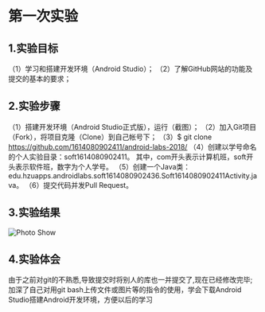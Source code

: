  # 第一次实验
 ## 1.实验目标
 （1）学习和搭建开发环境（Android Studio）；
 （2）了解GitHub网站的功能及提交的基本的要求；
 ## 2.实验步骤
 （1）搭建开发环境（Android Studio正式版），运行（截图）；
 （2）加入Git项目（Fork），将项目克隆（Clone）到自己帐号下；
 （3）$ git clone https://github.com/1614080902411/android-labs-2018/
 （4）创建以学号命名的个人实验目录：soft1614080902411。
     其中，com开头表示计算机班，soft开头表示软件班，数字为个人学号。
 （5）创建一个Java类：edu.hzuapps.androidlabs.soft1614080902436.Soft1614080902411Activity.java。
 （6）提交代码并发Pull Request。
 ## 3.实验结果
  ![Photo Show](https://github.com/1614080902411/android-labs-2018/blob/master/soft1614080902411/Soft1614080902411.png)
 ## 4.实验体会
   由于之前对git的不熟悉,导致提交时将别人的库也一并提交了,现在已经修改完毕;
   加深了自己对用git bash上传文件或图片等的指令的使用，学会下载Android Studio搭建Android开发环境，方便以后的学习
   
   
